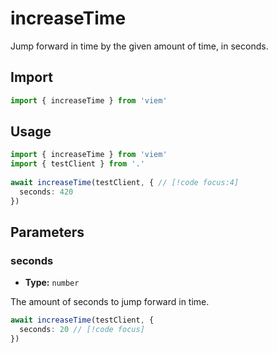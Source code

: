 # increaseTime

Jump forward in time by the given amount of time, in seconds.

## Import 

```ts
import { increaseTime } from 'viem'
```

## Usage

```ts
import { increaseTime } from 'viem'
import { testClient } from '.'
 
await increaseTime(testClient, { // [!code focus:4]
  seconds: 420
})
```

## Parameters

### seconds

- **Type:** `number`

The amount of seconds to jump forward in time.

```ts
await increaseTime(testClient, {
  seconds: 20 // [!code focus]
})
```